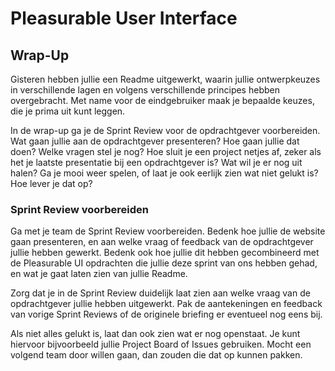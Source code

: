 # Pleasurable User Interface


## Wrap-Up

Gisteren hebben jullie een Readme uitgewerkt, waarin jullie ontwerpkeuzes in verschillende lagen en volgens verschillende principes hebben overgebracht. Met name voor de eindgebruiker maak je bepaalde keuzes, die je prima uit kunt leggen.

In de wrap-up ga je de Sprint Review voor de opdrachtgever voorbereiden. Wat gaan jullie aan de opdrachtgever presenteren? Hoe gaan jullie dat doen? Welke vragen stel je nog? Hoe sluit je een project netjes af, zeker als het je laatste presentatie bij een opdrachtgever is? Wat wil je er nog uit halen? Ga je mooi weer spelen, of laat je ook eerlijk zien wat niet gelukt is? Hoe lever je dat op?


### Sprint Review voorbereiden

Ga met je team de Sprint Review voorbereiden. Bedenk hoe jullie de website gaan presenteren, en aan welke vraag of feedback van de opdrachtgever jullie hebben gewerkt. Bedenk ook hoe jullie dit hebben gecombineerd met de Pleasurable UI opdrachten die jullie deze sprint van ons hebben gehad, en wat je gaat laten zien van jullie Readme.

Zorg dat je in de Sprint Review duidelijk laat zien aan welke vraag van de opdrachtgever jullie hebben uitgewerkt. Pak de aantekeningen en feedback van vorige Sprint Reviews of de originele briefing er eventueel nog eens bij.

Als niet alles gelukt is, laat dan ook zien wat er nog openstaat. Je kunt hiervoor bijvoorbeeld jullie Project Board of Issues gebruiken. Mocht een volgend team door willen gaan, dan zouden die dat op kunnen pakken.



<!--
Retro sprint 11
Reflecteren op samenwerken. Zoals we dat ook hebben gedaan in sprint 4 en 7.
-->